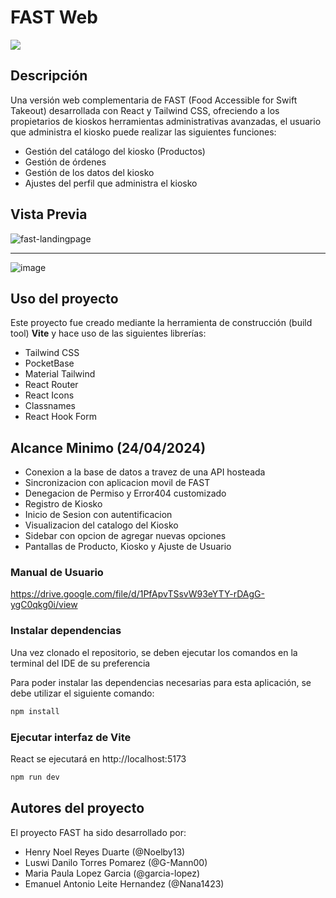# FAST Web
<img src="https://img.shields.io/badge/STATUS-DEVELOPING%20-green">

## Descripción

Una versión web complementaria de FAST (Food Accessible for Swift Takeout) desarrollada con React y Tailwind CSS, ofreciendo a los propietarios de kioskos herramientas administrativas avanzadas, el usuario que administra el kiosko puede realizar las siguientes funciones:
- Gestión del catálogo del kiosko (Productos)
- Gestión de órdenes
- Gestión de los datos del kiosko
- Ajustes del perfil que administra el kiosko

## Vista Previa

![fast-landingpage](https://github.com/G-Mann00/fast-web/assets/103607877/f997bde3-47c3-44f9-8487-b653e767b7ab)
<hr>

![image](https://github.com/G-Mann00/fast-web/assets/103607877/f40e0ae9-5866-4a10-8723-490f05bae195)



## Uso del proyecto

Este proyecto fue creado mediante la herramienta de construcción (build tool) **Vite** y hace uso de las siguientes librerías:
- Tailwind CSS
- PocketBase
- Material Tailwind
- React Router
- React Icons
- Classnames
- React Hook Form

## Alcance Minimo (24/04/2024)
- Conexion a la base de datos a travez de una API hosteada
- Sincronizacion con aplicacion movil de FAST
- Denegacion de Permiso y Error404 customizado
- Registro de Kiosko
- Inicio de Sesion con autentificacion
- Visualizacion del catalogo del Kiosko
- Sidebar con opcion de agregar nuevas opciones
- Pantallas de Producto, Kiosko y Ajuste de Usuario

### Manual de Usuario
https://drive.google.com/file/d/1PfApvTSsvW93eYTY-rDAgG-ygC0qkg0i/view

### Instalar dependencias

Una vez clonado el repositorio, se deben ejecutar los comandos en la terminal del IDE de su preferencia

Para poder instalar las dependencias necesarias para esta aplicación, se debe utilizar el siguiente comando:
```bash
npm install
```

### Ejecutar interfaz de Vite

React se ejecutará en http://localhost:5173
```bash
npm run dev
```

## Autores del proyecto

El proyecto FAST ha sido desarrollado por:
- Henry Noel Reyes Duarte (@Noelby13)
- Luswi Danilo Torres Pomarez (@G-Mann00)
- Maria Paula Lopez Garcia (@garcia-lopez)
- Emanuel Antonio Leite Hernandez (@Nana1423)
